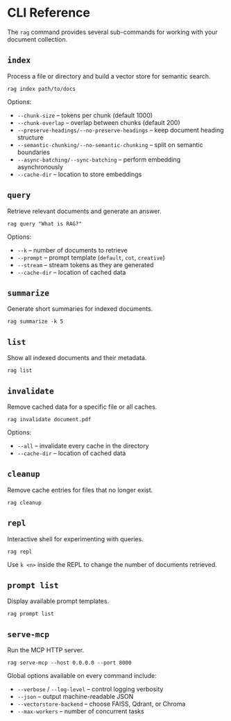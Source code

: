 # CLI Reference

The `rag` command provides several sub-commands for working with your document collection.

## `index`

Process a file or directory and build a vector store for semantic search.

```
rag index path/to/docs
```

Options:
- `--chunk-size` – tokens per chunk (default 1000)
- `--chunk-overlap` – overlap between chunks (default 200)
- `--preserve-headings/--no-preserve-headings` – keep document heading structure
- `--semantic-chunking/--no-semantic-chunking` – split on semantic boundaries
- `--async-batching/--sync-batching` – perform embedding asynchronously
- `--cache-dir` – location to store embeddings

## `query`

Retrieve relevant documents and generate an answer.

```
rag query "What is RAG?"
```

Options:
- `--k` – number of documents to retrieve
- `--prompt` – prompt template (`default`, `cot`, `creative`)
- `--stream` – stream tokens as they are generated
- `--cache-dir` – location of cached data

## `summarize`

Generate short summaries for indexed documents.

```
rag summarize -k 5
```

## `list`

Show all indexed documents and their metadata.

```
rag list
```

## `invalidate`

Remove cached data for a specific file or all caches.

```
rag invalidate document.pdf
```

Options:
- `--all` – invalidate every cache in the directory
- `--cache-dir` – location of cached data

## `cleanup`

Remove cache entries for files that no longer exist.

```
rag cleanup
```

## `repl`

Interactive shell for experimenting with queries.

```
rag repl
```

Use `k <n>` inside the REPL to change the number of documents retrieved.

## `prompt list`

Display available prompt templates.

```
rag prompt list
```

## `serve-mcp`

Run the MCP HTTP server.

```
rag serve-mcp --host 0.0.0.0 --port 8000
```

Global options available on every command include:
- `--verbose` / `--log-level` – control logging verbosity
- `--json` – output machine-readable JSON
- `--vectorstore-backend` – choose FAISS, Qdrant, or Chroma
- `--max-workers` – number of concurrent tasks
